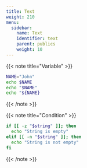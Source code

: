 ```yaml
---
title: Text
weight: 210
menu:
  sidebar:
    name: Text
    identifier: text
    parent: publics
    weight: 10
---
```

<!-- Variable -->

{{< note title="Variable" >}}

```bash
NAME="John"
echo $NAME
echo "$NAME"
echo "${NAME}
```

{{< /note >}}

<!-- Condition -->

{{< note title="Condition" >}}

```bash
if [[ -z "$string" ]]; then
  echo "String is empty"
elif [[ -n "$string" ]]; then
  echo "String is not empty"
fi
```

{{< /note >}}
